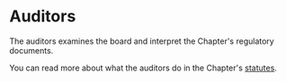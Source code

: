 # Auditors

The auditors examines the board and interpret the Chapter's regulatory documents.

You can read more about what the auditors do in the Chapter's [statutes](https://styrdokument.datasektionen.se/stadgar).
